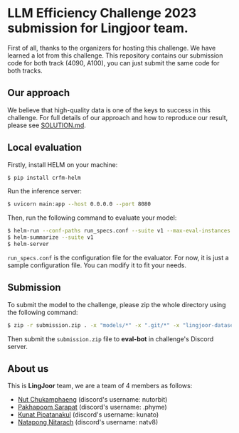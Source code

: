 # LLM Efficiency Challenge 2023 submission for Lingjoor team.

First of all, thanks to the organizers for hosting this challenge. We have learned a lot from this challenge. This repository contains our submission code for both track (4090, A100), you can just submit the same code for both tracks.

## Our approach

We believe that high-quality data is one of the keys to success in this challenge. For full details of our approach and how to reproduce our result, please see [SOLUTION.md](SOLUTION.md).

## Local evaluation

Firstly, install HELM on your machine:

```zsh
$ pip install crfm-helm
```

Run the inference server:

```zsh
$ uvicorn main:app --host 0.0.0.0 --port 8080
```

Then, run the following command to evaluate your model:

```zsh
$ helm-run --conf-paths run_specs.conf --suite v1 --max-eval-instances 1000
$ helm-summarize --suite v1 
$ helm-server
```

`run_specs.conf` is the configuration file for the evaluator. For now, it is just a sample configuration file. You can modify it to fit your needs.

## Submission

To submit the model to the challenge, please zip the whole directory using the following command:

```zsh
$ zip -r submission.zip . -x "models/*" -x ".git/*" -x "lingjoor-dataset/*" -x "axolotl/*"
```

Then submit the `submission.zip` file to **eval-bot** in challenge's Discord server.

## About us

This is **LingJoor** team, we are a team of 4 members as follows:

- [Nut Chukamphaeng](https://github.com/nutorbit) (discord's username: nutorbit)
- [Pakhapoom Sarapat](https://github.com/pakhapoom) (discord's username: .phyme)
- [Kunat Pipatanakul](https://github.com/kunato) (discord's username: kunato)
- [Natapong Nitarach](https://github.com/nat-nischw) (discord's username: natv8)
